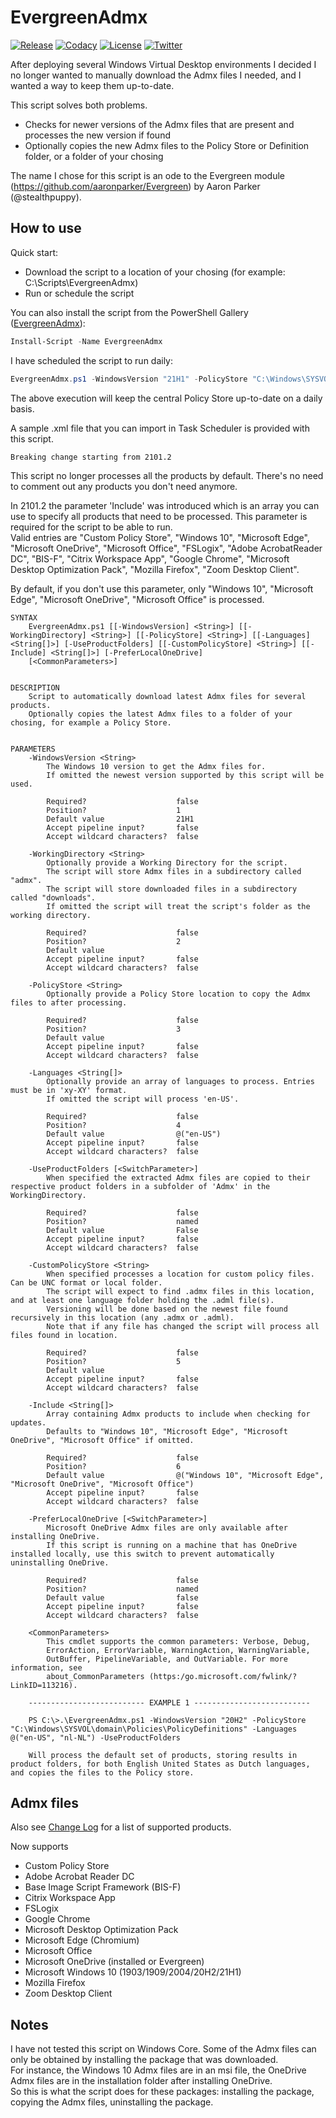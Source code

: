 # EvergreenAdmx

[![Release][github-release-badge]][github-release]
[![Codacy][code-quality-badge]][code-quality]
[![License][license-badge]][license]
[![Twitter][twitter-follow-badge]][twitter-follow]

After deploying several Windows Virtual Desktop environments I decided I no longer wanted to manually download the Admx files I needed, and I wanted a way to keep them up-to-date.

This script solves both problems.
*  Checks for newer versions of the Admx files that are present and processes the new version if found
*  Optionally copies the new Admx files to the Policy Store or Definition folder, or a folder of your chosing

The name I chose for this script is an ode to the Evergreen module (https://github.com/aaronparker/Evergreen) by Aaron Parker (@stealthpuppy).

## How to use

Quick start:
*  Download the script to a location of your chosing (for example: C:\Scripts\EvergreenAdmx)
*  Run or schedule the script

You can also install the script from the PowerShell Gallery ([EvergreenAdmx][poshgallery-evergreenadmx]):
```powershell
Install-Script -Name EvergreenAdmx
```

I have scheduled the script to run daily:

```powershell
EvergreenAdmx.ps1 -WindowsVersion "21H1" -PolicyStore "C:\Windows\SYSVOL\domain\Policies\PolicyDefinitions"
```

The above execution will keep the central Policy Store up-to-date on a daily basis.

A sample .xml file that you can import in Task Scheduler is provided with this script.



`Breaking change starting from 2101.2`

This script no longer processes all the products by default. There's no need to comment out any products you don't need anymore.

In 2101.2 the parameter 'Include' was introduced which is an array you can use to specify all products that need to be processed. This parameter is required for the script to be able to run.  
Valid entries are "Custom Policy Store", "Windows 10", "Microsoft Edge", "Microsoft OneDrive", "Microsoft Office", "FSLogix", "Adobe AcrobatReader DC", "BIS-F", "Citrix Workspace App", "Google Chrome", "Microsoft Desktop Optimization Pack", "Mozilla Firefox", "Zoom Desktop Client".


By default, if you don't use this parameter, only "Windows 10", "Microsoft Edge", "Microsoft OneDrive", "Microsoft Office" is processed.

```
SYNTAX
    EvergreenAdmx.ps1 [[-WindowsVersion] <String>] [[-WorkingDirectory] <String>] [[-PolicyStore] <String>] [[-Languages] <String[]>] [-UseProductFolders] [[-CustomPolicyStore] <String>] [[-Include] <String[]>] [-PreferLocalOneDrive]
    [<CommonParameters>]


DESCRIPTION
    Script to automatically download latest Admx files for several products.
    Optionally copies the latest Admx files to a folder of your chosing, for example a Policy Store.


PARAMETERS
    -WindowsVersion <String>
        The Windows 10 version to get the Admx files for.
        If omitted the newest version supported by this script will be used.

        Required?                    false
        Position?                    1
        Default value                21H1
        Accept pipeline input?       false
        Accept wildcard characters?  false

    -WorkingDirectory <String>
        Optionally provide a Working Directory for the script.
        The script will store Admx files in a subdirectory called "admx".
        The script will store downloaded files in a subdirectory called "downloads".
        If omitted the script will treat the script's folder as the working directory.

        Required?                    false
        Position?                    2
        Default value
        Accept pipeline input?       false
        Accept wildcard characters?  false
        
    -PolicyStore <String>
        Optionally provide a Policy Store location to copy the Admx files to after processing.

        Required?                    false
        Position?                    3
        Default value
        Accept pipeline input?       false
        Accept wildcard characters?  false

    -Languages <String[]>
        Optionally provide an array of languages to process. Entries must be in 'xy-XY' format.
        If omitted the script will process 'en-US'.

        Required?                    false
        Position?                    4
        Default value                @("en-US")
        Accept pipeline input?       false
        Accept wildcard characters?  false

    -UseProductFolders [<SwitchParameter>]
        When specified the extracted Admx files are copied to their respective product folders in a subfolder of 'Admx' in the WorkingDirectory.

        Required?                    false
        Position?                    named
        Default value                False
        Accept pipeline input?       false
        Accept wildcard characters?  false

    -CustomPolicyStore <String>
        When specified processes a location for custom policy files. Can be UNC format or local folder.
        The script will expect to find .admx files in this location, and at least one language folder holding the .adml file(s).
        Versioning will be done based on the newest file found recursively in this location (any .admx or .adml).
        Note that if any file has changed the script will process all files found in location.

        Required?                    false
        Position?                    5
        Default value
        Accept pipeline input?       false
        Accept wildcard characters?  false

    -Include <String[]>
        Array containing Admx products to include when checking for updates.
        Defaults to "Windows 10", "Microsoft Edge", "Microsoft OneDrive", "Microsoft Office" if omitted.
        
        Required?                    false
        Position?                    6
        Default value                @("Windows 10", "Microsoft Edge", "Microsoft OneDrive", "Microsoft Office")
        Accept pipeline input?       false
        Accept wildcard characters?  false

    -PreferLocalOneDrive [<SwitchParameter>]
        Microsoft OneDrive Admx files are only available after installing OneDrive.
        If this script is running on a machine that has OneDrive installed locally, use this switch to prevent automatically uninstalling OneDrive.

        Required?                    false
        Position?                    named
        Default value                false
        Accept pipeline input?       false
        Accept wildcard characters?  false

    <CommonParameters>
        This cmdlet supports the common parameters: Verbose, Debug,
        ErrorAction, ErrorVariable, WarningAction, WarningVariable,
        OutBuffer, PipelineVariable, and OutVariable. For more information, see
        about_CommonParameters (https:/go.microsoft.com/fwlink/?LinkID=113216).

    -------------------------- EXAMPLE 1 --------------------------

    PS C:\>.\EvergreenAdmx.ps1 -WindowsVersion "20H2" -PolicyStore "C:\Windows\SYSVOL\domain\Policies\PolicyDefinitions" -Languages @("en-US", "nl-NL") -UseProductFolders

    Will process the default set of products, storing results in product folders, for both English United States as Dutch languages, and copies the files to the Policy store.

```

## Admx files

Also see [Change Log][change-log] for a list of supported products.

Now supports
*  Custom Policy Store
*  Adobe Acrobat Reader DC
*  Base Image Script Framework (BIS-F)
*  Citrix Workspace App
*  FSLogix
*  Google Chrome
*  Microsoft Desktop Optimization Pack
*  Microsoft Edge (Chromium)
*  Microsoft Office
*  Microsoft OneDrive (installed or Evergreen)
*  Microsoft Windows 10 (1903/1909/2004/20H2/21H1)
*  Mozilla Firefox
*  Zoom Desktop Client

## Notes

I have not tested this script on Windows Core.
Some of the Admx files can only be obtained by installing the package that was downloaded.  
For instance, the Windows 10 Admx files are in an msi file, the OneDrive Admx files are in the installation folder after installing OneDrive.  
So this is what the script does for these packages: installing the package, copying the Admx files, uninstalling the package.

[github-release-badge]: https://img.shields.io/github/release/msfreaks/EvergreenAdmx.svg?style=flat-square
[github-release]: https://github.com/msfreaks/EvergreenAdmx/releases/latest
[code-quality-badge]: https://app.codacy.com/project/badge/Grade/c0efab02b66442399bb16b0493cdfbef?style=flat-square
[code-quality]: https://www.codacy.com/gh/msfreaks/EvergreenAdmx/dashboard?utm_source=github.com&amp;utm_medium=referral&amp;utm_content=msfreaks/EvergreenAdmx&amp;utm_campaign=Badge_Grade
[license-badge]: https://img.shields.io/github/license/msfreaks/EvergreenAdmx.svg?style=flat-square
[license]: https://github.com/msfreaks/EvergreenAdmx/blob/master/LICENSE
[twitter-follow-badge]: https://img.shields.io/twitter/follow/menschab?style=flat-square
[twitter-follow]: https://twitter.com/menschab?ref_src=twsrc%5Etfw
[change-log]: https://github.com/msfreaks/EvergreenAdmx/blob/main/CHANGELOG.md
[poshgallery-evergreenadmx]: https://www.powershellgallery.com/packages/EvergreenAdmx/
